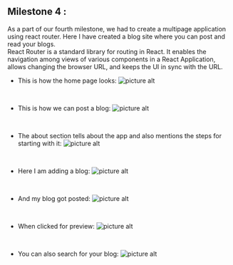 ## Milestone 4 :
As a part of our fourth milestone, we had to create a multipage application using react router. Here I have created a blog site where you can post and read your blogs. </br>
React Router is a standard library for routing in React. It enables the navigation among views of various components in a React Application, allows changing the browser URL, and keeps the UI in sync with the URL. </br>

* This is how the home page looks:
![picture alt](https://github.com/Anshika-Srivastava/LeanIn_Mentorship_Jan-March_Web_Dev/blob/main/milestone4/Snapshots/1.png)
</br>

* This is how we can post a blog:
![picture alt](https://github.com/Anshika-Srivastava/LeanIn_Mentorship_Jan-March_Web_Dev/blob/main/milestone4/Snapshots/2.png)
</br>

* The about section tells about the app and also mentions the steps for starting with it:
![picture alt](https://github.com/Anshika-Srivastava/LeanIn_Mentorship_Jan-March_Web_Dev/blob/main/milestone4/Snapshots/3.png)
</br>

* Here I am adding a blog:
![picture alt](https://github.com/Anshika-Srivastava/LeanIn_Mentorship_Jan-March_Web_Dev/blob/main/milestone4/Snapshots/4.png)
</br>

* And my blog got posted:
![picture alt](https://github.com/Anshika-Srivastava/LeanIn_Mentorship_Jan-March_Web_Dev/blob/main/milestone4/Snapshots/5.png)
</br>

* When clicked for preview:
![picture alt](https://github.com/Anshika-Srivastava/LeanIn_Mentorship_Jan-March_Web_Dev/blob/main/milestone4/Snapshots/6.png)
</br>

* You can also search for your blog:
![picture alt](https://github.com/Anshika-Srivastava/LeanIn_Mentorship_Jan-March_Web_Dev/blob/main/milestone4/Snapshots/7.png)
</br>

